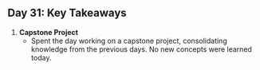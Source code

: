 ## Day 31: Key Takeaways

1. **Capstone Project**  
   - Spent the day working on a capstone project, consolidating knowledge from the previous days. No new concepts were learned today.